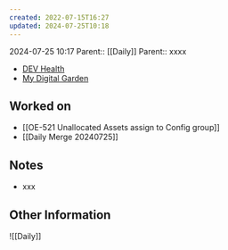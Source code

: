 ```yaml
---
created: 2022-07-15T16:27
updated: 2024-07-25T10:18
---
```

2024-07-25 10:17
Parent:: [[Daily]] 
Parent:: xxxx

- [DEV Health](https://health-configdev.mixtelematics.com/public/mapshow.htm?id=2001&mapid=1A35514B-E08F-4B7C-90B8-CD1774AE8CA3)
- [My Digital Garden](https://my-digital-garden-ten-inky.vercel.app/)

## Worked on

- [[OE-521 Unallocated Assets assign to Config group]]
- [[Daily Merge 20240725]]

## Notes

- xxx

## Other Information

![[Daily]]
